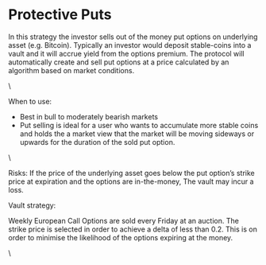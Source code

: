 # Protective Puts

In this strategy the investor sells out of the money put options on underlying asset (e.g. Bitcoin). Typically an investor would deposit stable-coins into a vault and it will accrue yield from the options premium. The protocol will automatically create and sell put options at a price calculated by an algorithm based on market conditions.

\


When to use:&#x20;

* Best in bull to moderately bearish markets
* Put selling is ideal for a user who wants to accumulate more stable coins and holds the a market view that the market will be moving sideways or upwards for the duration of the sold put option.

\


Risks: If the price of the underlying asset goes below the put option’s strike price at expiration and the options are in-the-money, The vault may incur a loss.



Vault strategy:&#x20;

Weekly European Call Options are sold every Friday at an auction. The strike price is selected in order to achieve a delta of less than 0.2. This is on order to minimise the likelihood of the options expiring at the money.

\

